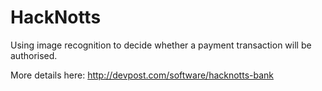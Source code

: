 # HackNotts
Using image recognition to decide whether a payment transaction will be authorised.

More details here: http://devpost.com/software/hacknotts-bank
